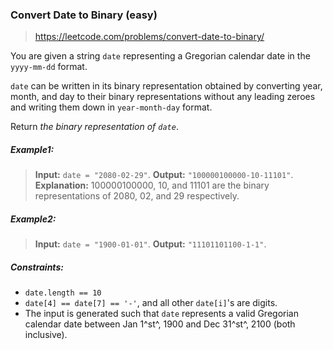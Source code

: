 ### Convert Date to Binary (easy)

> https://leetcode.com/problems/convert-date-to-binary/

You are given a string `date` representing a Gregorian calendar date in the `yyyy-mm-dd` format.

`date` can be written in its binary representation obtained by converting year, month, and day to their binary representations without any leading zeroes and writing them down in `year-month-day` format.

Return _the binary representation of `date`_.

##### Example1:

> **Input:** `date = "2080-02-29"`.
> **Output:** `"100000100000-10-11101"`.
> **Explanation:**
> 100000100000, 10, and 11101 are the binary representations of 2080, 02, and 29 respectively.

##### Example2:

> **Input:** `date = "1900-01-01"`.
> **Output:** `"11101101100-1-1"`.

##### Constraints:

- `date.length == 10`
- `date[4] == date[7] == '-'`, and all other `date[i]`'s are digits.
- The input is generated such that `date` represents a valid Gregorian calendar date between Jan 1^st^, 1900 and Dec 31^st^, 2100 (both inclusive).
